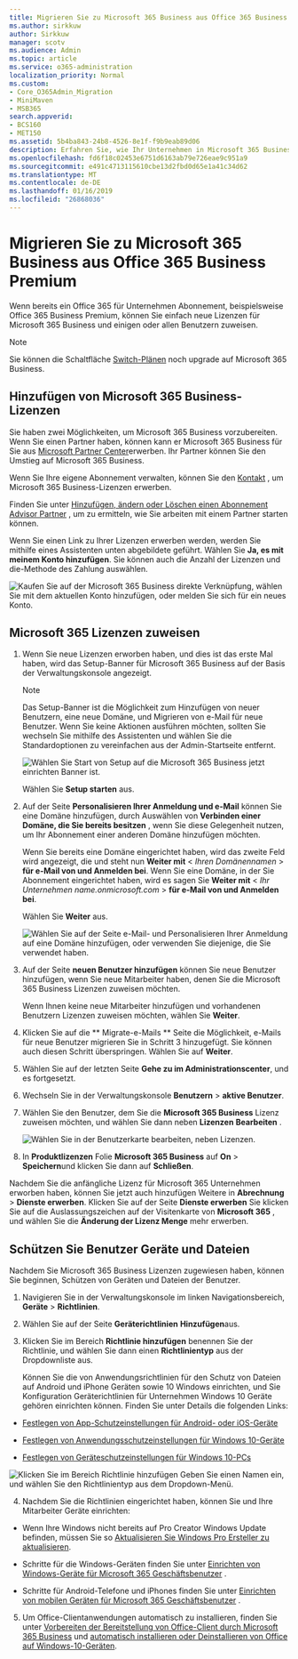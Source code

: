 ```yaml
---
title: Migrieren Sie zu Microsoft 365 Business aus Office 365 Business Premium
ms.author: sirkkuw
author: Sirkkuw
manager: scotv
ms.audience: Admin
ms.topic: article
ms.service: o365-administration
localization_priority: Normal
ms.custom:
- Core_O365Admin_Migration
- MiniMaven
- MSB365
search.appverid:
- BCS160
- MET150
ms.assetid: 5b4ba843-24b8-4526-8e1f-f9b9eab89d06
description: Erfahren Sie, wie Ihr Unternehmen in Microsoft 365 Business zu verschieben.
ms.openlocfilehash: fd6f18c02453e6751d6163ab79e726eae9c951a9
ms.sourcegitcommit: e491c4713115610cbe13d2fbd0d65e1a41c34d62
ms.translationtype: MT
ms.contentlocale: de-DE
ms.lasthandoff: 01/16/2019
ms.locfileid: "26868036"
---
```

# <a name="migrate-to-microsoft-365-business-from-office-365-business-premium"></a>Migrieren Sie zu Microsoft 365 Business aus Office 365 Business Premium

Wenn bereits ein Office 365 für Unternehmen Abonnement, beispielsweise Office 365 Business Premium, können Sie einfach neue Lizenzen für Microsoft 365 Business und einigen oder allen Benutzern zuweisen.
  
> [!NOTE]
> Sie können die Schaltfläche [Switch-Plänen](https://support.office.com/article/73318661-8f33-478b-bcc7-fb8d69dbb22a?.aspx#switchbutton) noch upgrade auf Microsoft 365 Business. 
  
## <a name="add-microsoft-365-business-licenses"></a>Hinzufügen von Microsoft 365 Business-Lizenzen

Sie haben zwei Möglichkeiten, um Microsoft 365 Business vorzubereiten. Wenn Sie einen Partner haben, können kann er Microsoft 365 Business für Sie aus [Microsoft Partner Center](get-microsoft-365-business.md)erwerben. Ihr Partner können Sie den Umstieg auf Microsoft 365 Business.
  
Wenn Sie Ihre eigene Abonnement verwalten, können Sie den [Kontakt](https://www.microsoft.com/microsoft-365/business) , um Microsoft 365 Business-Lizenzen erwerben. 
  
Finden Sie unter [Hinzufügen, ändern oder Löschen einen Abonnement Advisor Partner](https://support.office.com/article/f86e8177-936e-491e-9024-44dea2b296ff) , um zu ermitteln, wie Sie arbeiten mit einem Partner starten können. 
  
Wenn Sie einen Link zu Ihrer Lizenzen erwerben werden, werden Sie mithilfe eines Assistenten unten abgebildete geführt. Wählen Sie **Ja, es mit meinem Konto hinzufügen**. Sie können auch die Anzahl der Lizenzen und die-Methode des Zahlung auswählen.
  
![Kaufen Sie auf der Microsoft 365 Business direkte Verknüpfung, wählen Sie mit dem aktuellen Konto hinzufügen, oder melden Sie sich für ein neues Konto.](media/8bc54fd1-9cab-44d5-af91-c471e89aea46.png)
  
## <a name="assign-microsoft-365-licenses"></a>Microsoft 365 Lizenzen zuweisen

1. Wenn Sie neue Lizenzen erworben haben, und dies ist das erste Mal haben, wird das Setup-Banner für Microsoft 365 Business auf der Basis der Verwaltungskonsole angezeigt.
    
    > [!NOTE]
    > Das Setup-Banner ist die Möglichkeit zum Hinzufügen von neuer Benutzern, eine neue Domäne, und Migrieren von e-Mail für neue Benutzer. Wenn Sie keine Aktionen ausführen möchten, sollten Sie wechseln Sie mithilfe des Assistenten und wählen Sie die Standardoptionen zu vereinfachen aus der Admin-Startseite entfernt. 
  
   ![Wählen Sie Start von Setup auf die Microsoft 365 Business jetzt einrichten Banner ist.](media/8d3b0d97-7cca-497f-9364-4b00ad670209.png)
  
    Wählen Sie **Setup starten** aus.
    
2. Auf der Seite **Personalisieren Ihrer Anmeldung und e-Mail** können Sie eine Domäne hinzufügen, durch Auswählen von **Verbinden einer Domäne, die Sie bereits besitzen** , wenn Sie diese Gelegenheit nutzen, um Ihr Abonnement einer anderen Domäne hinzufügen möchten. 
    
    Wenn Sie bereits eine Domäne eingerichtet haben, wird das zweite Feld wird angezeigt, die und steht nun **Weiter mit** \< _Ihren Domänennamen_ \> **für e-Mail von und Anmelden bei**. Wenn Sie eine Domäne, in der Sie Abonnement eingerichtet haben, wird es sagen Sie **Weiter mit** \< _Ihr Unternehmen name.onmicrosoft.com_ \> **für e-Mail von und Anmelden bei**.    
    
    Wählen Sie **Weiter** aus.
    
    ![Wählen Sie auf der Seite e-Mail- und Personalisieren Ihrer Anmeldung auf eine Domäne hinzufügen, oder verwenden Sie diejenige, die Sie verwendet haben.](media/c3f5cfb2-1189-4d2f-803b-c9feb008a7a3.png)
  
3. Auf der Seite **neuen Benutzer hinzufügen** können Sie neue Benutzer hinzufügen, wenn Sie neue Mitarbeiter haben, denen Sie die Microsoft 365 Business Lizenzen zuweisen möchten. 
    
    Wenn Ihnen keine neue Mitarbeiter hinzufügen und vorhandenen Benutzern Lizenzen zuweisen möchten, wählen Sie **Weiter**.
    
4. Klicken Sie auf die ** Migrate-e-Mails ** Seite die Möglichkeit, e-Mails für neue Benutzer migrieren Sie in Schritt 3 hinzugefügt. Sie können auch diesen Schritt überspringen. Wählen Sie auf **Weiter**.
    
5. Wählen Sie auf der letzten Seite **Gehe zu im Administrationscenter**, und es fortgesetzt.
    
6. Wechseln Sie in der Verwaltungskonsole **Benutzern** \> **aktive Benutzer**.
    
7. Wählen Sie den Benutzer, dem Sie die **Microsoft 365 Business** Lizenz zuweisen möchten, und wählen Sie dann neben **Lizenzen** **Bearbeiten** .
    
    ![Wählen Sie in der Benutzerkarte bearbeiten, neben Lizenzen.](media/be0fe2d8-7ff8-447c-88f6-d212ed78451c.png)
  
8. In **Produktlizenzen** Folie **Microsoft 365 Business** auf **On** \> **Speichern**und klicken Sie dann auf **Schließen**.
    
Nachdem Sie die anfängliche Lizenz für Microsoft 365 Unternehmen erworben haben, können Sie jetzt auch hinzufügen Weitere in **Abrechnung** \> **Dienste erwerben**. Klicken Sie auf der Seite **Dienste erwerben** Sie klicken Sie auf die Auslassungszeichen auf der Visitenkarte von **Microsoft 365** , und wählen Sie die **Änderung der Lizenz Menge** mehr erwerben. 
  
## <a name="protect-user-devices-and-files"></a>Schützen Sie Benutzer Geräte und Dateien

Nachdem Sie Microsoft 365 Business Lizenzen zugewiesen haben, können Sie beginnen, Schützen von Geräten und Dateien der Benutzer.
  
1. Navigieren Sie in der Verwaltungskonsole im linken Navigationsbereich, **Geräte** \> **Richtlinien**.
    
2. Wählen Sie auf der Seite **Geräterichtlinien** **Hinzufügen**aus.
    
3. Klicken Sie im Bereich **Richtlinie hinzufügen** benennen Sie der Richtlinie, und wählen Sie dann einen **Richtlinientyp** aus der Dropdownliste aus. 
    
    Können Sie die von Anwendungsrichtlinien für den Schutz von Dateien auf Android und iPhone Geräten sowie 10 Windows einrichten, und Sie Konfiguration Geräterichtlinien für Unternehmen Windows 10 Geräte gehören einrichten können. Finden Sie unter Details die folgenden Links:
    
  - [Festlegen von App-Schutzeinstellungen für Android- oder iOS-Geräte](app-protection-settings-for-android-and-ios.md)
    
  - [Festlegen von Anwendungsschutzeinstellungen für Windows 10-Geräte](protection-settings-for-windows-10-devices.md)
    
  - [Festlegen von Geräteschutzeinstellungen für Windows 10-PCs](protection-settings-for-windows-10-pcs.md)
    
   ![Klicken Sie im Bereich Richtlinie hinzufügen Geben Sie einen Namen ein, und wählen Sie den Richtlinientyp aus dem Dropdown-Menü.](media/76ef37e4-1d18-4f34-8a0f-391ab1d0ae2b.png)
  
4. Nachdem Sie die Richtlinien eingerichtet haben, können Sie und Ihre Mitarbeiter Geräte einrichten:
    
  - Wenn Ihre Windows nicht bereits auf Pro Creator Windows Update befinden, müssen Sie so [Aktualisieren Sie Windows Pro Ersteller zu aktualisieren](upgrade-to-windows-pro-creators-update.md).
    
  - Schritte für die Windows-Geräten finden Sie unter [Einrichten von Windows-Geräte für Microsoft 365 Geschäftsbenutzer](set-up-windows-devices.md) . 
    
  - Schritte für Android-Telefone und iPhones finden Sie unter [Einrichten von mobilen Geräten für Microsoft 365 Geschäftsbenutzer](set-up-mobile-devices.md) . 
    
5. Um Office-Clientanwendungen automatisch zu installieren, finden Sie unter [Vorbereiten der Bereitstellung von Office-Client durch Microsoft 365 Business](prepare-for-office-client-deployment.md) und [automatisch installieren oder Deinstallieren von Office auf Windows-10-Geräten](auto-install-or-uninstall-office.md).
    


